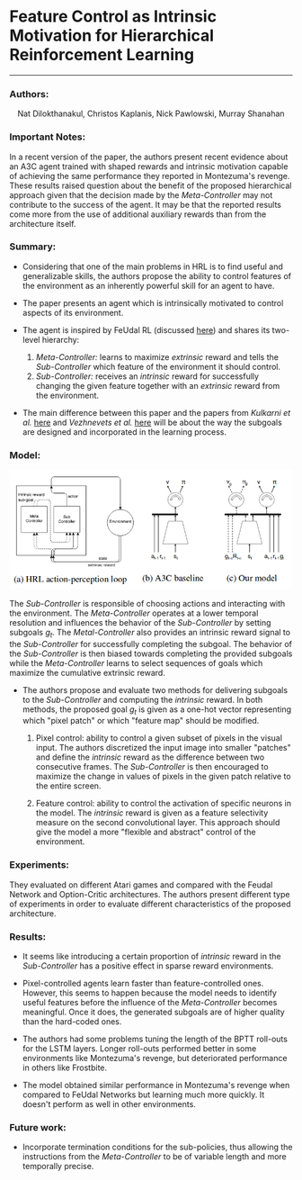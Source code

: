 # Feature Control as Intrinsic Motivation for Hierarchical Reinforcement Learning
---
### Authors:
<p align="center">
  Nat Dilokthanakul, Christos Kaplanis, Nick Pawlowski, Murray Shanahan
</p>

### Important Notes:

In a recent version of the paper, the authors present recent evidence about an A3C agent trained with shaped rewards and intrinsic motivation capable of achieving the same performance they reported in Montezuma's revenge. These results raised question about the benefit of the proposed hierarchical approach given that the decision made by the _Meta-Controller_ may not contribute to the success of the agent. It may be that the reported results come more from the use of additional auxiliary rewards than from the architecture itself. 

### Summary:

- Considering that one of the main problems in HRL is to find useful and generalizable skills, the authors propose the ability to control features of the environment as an inherently powerful skill for an agent to have.

- The paper presents an agent which is intrinsically motivated to control aspects of its environment.

- The agent is inspired by FeUdal RL (discussed [here](./FeUdal.md)) and shares its two-level hierarchy:

  1. _Meta-Controller:_ learns to maximize _extrinsic_ reward and tells the _Sub-Controller_ which feature of the environment it should control.
  2. _Sub-Controller:_ receives an _intrinsic_ reward for successfully changing the given feature together with an _extrinsic_ reward from the environment.


- The main difference between this paper and the papers from _Kulkarni et al._ [here](./HierarchicalDeepReinforcementLearningIntegratingTemporalAbstractionIntrinsicMotivation.md) and _Vezhnevets et al._ [here](./FeUdal.md) will be about the way the subgoals are designed and incorporated in the learning process.

### Model:

<p align="center">
  <img src="./assets/image3.jpg">
</p>

The _Sub-Controller_ is responsible of choosing actions and interacting with the environment. The _Meta-Controller_ operates at a lower temporal resolution and influences the behavior of the _Sub-Controller_ by setting subgoals _g<sub>t</sub>_. The _Metal-Controller_ also provides an intrinsic reward signal to the _Sub-Controller_ for successfully completing the subgoal. The behavior of the _Sub-Controller_ is then biased towards completing the provided subgoals while the _Meta-Controller_ learns to select sequences of goals which maximize the cumulative extrinsic reward.

- The authors propose and evaluate two methods for delivering subgoals to the _Sub-Controller_ and computing the _intrinsic_ reward. In both methods, the proposed goal _g<sub>t</sub>_ is given as a one-hot vector representing which "pixel patch" or which "feature map" should be modified.

  1. Pixel control: ability to control a given subset of pixels in the visual input. The authors discretized the input image into smaller "patches" and define the _intrinsic_ reward as the difference between two consecutive frames. The _Sub-Controller_ is then encouraged to maximize the change in values of pixels in the given patch relative to the entire screen.

  2. Feature control: ability to control the activation of specific neurons in the model. The _intrinsic_ reward is given as a feature selectivity measure on the second convolutional layer. This approach should give the model a more "flexible and abstract" control of the environment.


### Experiments:

They evaluated on different Atari games and compared with the Feudal Network and Option-Critic architectures. The authors present different type of experiments in order to evaluate different characteristics of the proposed architecture.

### Results:

  - It seems like introducing a certain proportion of _intrinsic_ reward in the _Sub-Controller_ has a positive effect in sparse reward environments.

  - Pixel-controlled agents learn faster than feature-controlled ones. However, this seems to happen because the model needs to identify useful features before the influence of the _Meta-Controller_ becomes meaningful. Once it does, the generated subgoals are of higher quality than the hard-coded ones.

  - The authors had some problems tuning the length of the BPTT roll-outs for the LSTM layers. Longer roll-outs performed better in some environments like Montezuma's revenge, but deteriorated performance in others like Frostbite.

  - The model obtained similar performance in Montezuma's revenge when compared to FeUdal Networks but learning much more quickly. It doesn't perform as well in other environments.


### Future work:

  - Incorporate termination conditions for the sub-policies, thus allowing the instructions from the _Meta-Controller_ to be of variable length and more temporally precise.
